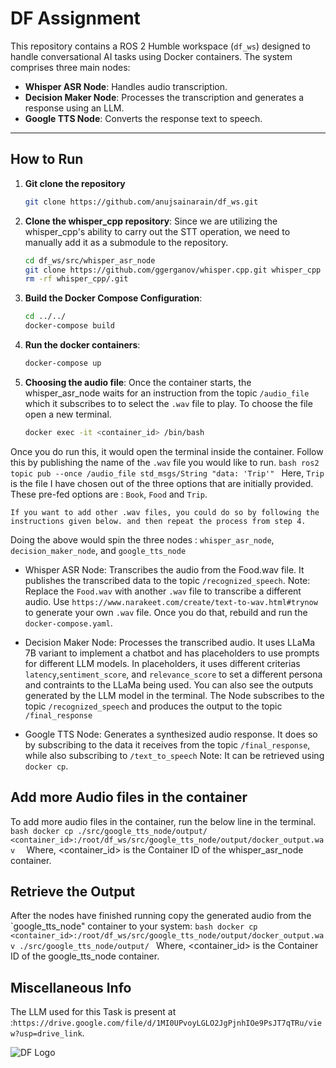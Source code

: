 # DF Assignment

This repository contains a ROS 2 Humble workspace (`df_ws`) designed to handle conversational AI tasks using Docker containers. The system comprises three main nodes:
- **Whisper ASR Node**: Handles audio transcription.
- **Decision Maker Node**: Processes the transcription and generates a response using an LLM.
- **Google TTS Node**: Converts the response text to speech.

---

## **How to Run**

1. **Git clone the repository**
    ```bash
    git clone https://github.com/anujsainarain/df_ws.git
    ```

2. **Clone the whisper_cpp repository**:
Since we are utilizing the whisper_cpp's ability to carry out the STT operation, we need to manually add it as a submodule to the repository.

    ```bash
    cd df_ws/src/whisper_asr_node
    git clone https://github.com/ggerganov/whisper.cpp.git whisper_cpp
    rm -rf whisper_cpp/.git
    ```

3. **Build the Docker Compose Configuration**:
   ```bash
   cd ../../
   docker-compose build
   ```
     
4. **Run the docker containers**:
   ```bash
   docker-compose up
   ```

5. **Choosing the audio file**:
Once the container starts, the whisper_asr_node waits for an instruction from the topic `/audio_file` which it subscribes to to select the `.wav` file to play. To choose the file open a new terminal.

    ```bash
   docker exec -it <container_id> /bin/bash
   ```

Once you do run this, it would open the terminal inside the container. Follow this by publishing the name of the `.wav` file you would like to run. 
    ```bash
    ros2 topic pub --once /audio_file std_msgs/String "data: 'Trip'"
    ```
    Here, `Trip` is the file I have chosen out of the three options that are initially provided. These pre-fed options are : `Book`, `Food` and `Trip`.

    If you want to add other .wav files, you could do so by following the instructions given below. and then repeat the process from step 4.

Doing the above would spin the three nodes : `whisper_asr_node`, `decision_maker_node`, and `google_tts_node`

 - Whisper ASR Node: Transcribes the audio from the Food.wav file. It publishes the transcribed data to the topic `/recognized_speech`.
        Note: Replace the `Food.wav` with another `.wav` file to transcribe a different audio. Use `https://www.narakeet.com/create/text-to-wav.html#trynow` to generate your own `.wav` file. Once you do that, rebuild and run the `docker-compose.yaml`. 

 - Decision Maker Node: Processes the transcribed audio. It uses LLaMa 7B variant to implement a chatbot and has placeholders to use prompts for different LLM models. In placeholders, it uses different criterias `latency`,`sentiment_score`, and `relevance_score` to set a different persona and contraints to the LLaMa being used. You can also see the outputs generated by the LLM model in the terminal. The Node subscribes to the topic `/recognized_speech` and produces the output to the topic `/final_response`
 - Google TTS Node: Generates a synthesized audio response. It does so by subscribing to the data it receives from the topic `/final_response`, while also subscribing to `/text_to_speech`
        Note: It can be retrieved using `docker cp`.

## Add more Audio files in the container
To add more audio files in the container, run the below line in the terminal.
    ```bash
    docker cp ./src/google_tts_node/output/ <container_id>:/root/df_ws/src/google_tts_node/output/docker_output.wav 
    ```
Where, <container_id> is the Container ID of the whisper_asr_node container.


## Retrieve the Output
After the nodes have finished running copy the generated audio from the `google_tts_node" container to your system:
    ```bash
    docker cp <container_id>:/root/df_ws/src/google_tts_node/output/docker_output.wav ./src/google_tts_node/output/
    ```
Where, <container_id> is the Container ID of the google_tts_node container.


## Miscellaneous Info 

The LLM used for this Task is present at :`https://drive.google.com/file/d/1MI0UPvoyLGLO2JgPjnhIOe9PsJT7qTRu/view?usp=drive_link`.

![DF Logo](DF_logo.png)
